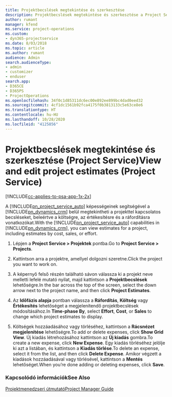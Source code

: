 ```yaml
---
title: Projektbecslések megtekintése és szerkesztése
description: Projektbecslések megtekintése és szerkesztése a Project Service szolgáltatásban
author: rumant
manager: kfend
ms.service: project-operations
ms.custom:
- dyn365-projectservice
ms.date: 8/03/2018
ms.topic: article
ms.author: rumant
audience: Admin
search.audienceType:
- admin
- customizer
- enduser
search.app:
- D365CE
- D365PS
- ProjectOperations
ms.openlocfilehash: 34f0c1d85311dc6ec00e892ee899bc4dad0eed32
ms.sourcegitcommit: 4cf1dc1561b92fca4175f0b3813133c5e63ce8e6
ms.translationtype: HT
ms.contentlocale: hu-HU
ms.lasthandoff: 10/28/2020
ms.locfileid: "4125856"
---
```

# <a name="view-and-edit-project-estimates-project-service"></a><span data-ttu-id="9eb32-103">Projektbecslések megtekintése és szerkesztése (Project Service)</span><span class="sxs-lookup"><span data-stu-id="9eb32-103">View and edit project estimates (Project Service)</span></span>

[!INCLUDE[cc-applies-to-psa-app-1x-2x](../includes/cc-applies-to-psa-app-1x-2x.md)]

<span data-ttu-id="9eb32-104">A [!INCLUDE[pn_project_service_auto](../includes/pn-project-service-auto.md)] képességeinek segítségével a [!INCLUDE[pn_dynamics_crm](../includes/pn-dynamics-crm.md)] belül megtekintheti a projekttel kapcsolatos becsléseket, beleértve a költségre, az értékesítésre és a ráfordításra vonatkozókat.</span><span class="sxs-lookup"><span data-stu-id="9eb32-104">With the [!INCLUDE[pn_project_service_auto](../includes/pn-project-service-auto.md)] capabilities in [!INCLUDE[pn_dynamics_crm](../includes/pn-dynamics-crm.md)], you can view estimates for a project, including estimates by cost, sales, or effort.</span></span>  
  
1.  <span data-ttu-id="9eb32-105">Lépjen a **Project Service > Projektek** pontba.</span><span class="sxs-lookup"><span data-stu-id="9eb32-105">Go to **Project Service > Projects**.</span></span>  
  
2.  <span data-ttu-id="9eb32-106">Kattintson arra a projektre, amellyel dolgozni szeretne.</span><span class="sxs-lookup"><span data-stu-id="9eb32-106">Click the project you want to work on.</span></span>  
  
3.  <span data-ttu-id="9eb32-107">A képernyő felső részén található sávon válassza ki a projekt neve melletti lefelé mutató nyilat, majd kattintson a **Projektbecslések** lehetőségre.</span><span class="sxs-lookup"><span data-stu-id="9eb32-107">In the bar across the top of the screen, select the down arrow next to the project name, and then click **Project Estimates**.</span></span>  
  
4.  <span data-ttu-id="9eb32-108">Az **Időfázis alapja** pontban válassza a **Ráfordítás**, **Költség** vagy **Értékesítés** lehetőséget a megjelenítendő projektbecslések módosításához.</span><span class="sxs-lookup"><span data-stu-id="9eb32-108">In **Time-phase By**, select **Effort**, **Cost**, or **Sales** to change which project estimates to display.</span></span>  
  
5.  <span data-ttu-id="9eb32-109">Költségek hozzáadásához vagy törléséhez, kattintson a **Rácsnézet megjelenítése** lehetőségre.</span><span class="sxs-lookup"><span data-stu-id="9eb32-109">To add or delete expenses, click **Show Grid View**.</span></span> <span data-ttu-id="9eb32-110">Új kiadás létrehozásához kattintson az **Új kiadás** gombra.</span><span class="sxs-lookup"><span data-stu-id="9eb32-110">To create a new expense, click **New Expense**.</span></span> <span data-ttu-id="9eb32-111">Egy kiadás törléséhez jelölje ki azt a listában, és kattintson a **Kiadás törlése**.</span><span class="sxs-lookup"><span data-stu-id="9eb32-111">To delete an expense, select it from the list, and then click **Delete Expense**.</span></span> <span data-ttu-id="9eb32-112">Amikor végzett a kiadások hozzáadásával vagy törlésével, kattintson a **Mentés** lehetőséget.</span><span class="sxs-lookup"><span data-stu-id="9eb32-112">When you’re done adding or deleting expenses, click **Save**.</span></span>  
  
### <a name="see-also"></a><span data-ttu-id="9eb32-113">Kapcsolódó információk</span><span class="sxs-lookup"><span data-stu-id="9eb32-113">See Also</span></span>  
 [<span data-ttu-id="9eb32-114">Projektmenedzseri útmutató</span><span class="sxs-lookup"><span data-stu-id="9eb32-114">Project Manager Guide</span></span>](../psa/project-manager-guide.md)
